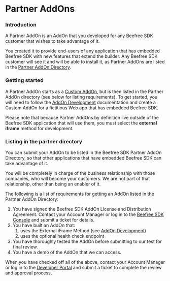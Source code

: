 # Partner AddOns

### Introduction <a href="#introduction" id="introduction"></a>

A Partner AddOn is an AddOn that you developed for any Beefree SDK customer that wishes to take advantage of it.

You created it to provide end-users of any application that has embedded Beefree SDK with new features that extend the builder. Any Beefree SDK customer will see it and will be able to install it, as Partner AddOns are listed in the [Partner AddOn Directory](partner-addons-directory.md).

### Getting started <a href="#getting-started" id="getting-started"></a>

A Partner AddOn starts as a [Custom AddOn](../custom-addons/), but is then listed in the Partner AddOn directory (see below for listing requirements). To get started, you will need to follow the [AddOn Development](../custom-addons/addon-development.md) documentation and create a Custom AddOn for a fictitious Web app that has embedded Beefree SDK.

Please note that because Partner AddOns by definition live outside of the Beefree SDK application that will use them, you must select the **external iframe** method for development.

### Listing in the partner directory <a href="#listing-in-the-partner-directory" id="listing-in-the-partner-directory"></a>

You can submit your AddOn to be listed in the Beefree SDK Partner AddOn Directory, so that other applications that have embedded Beefree SDK can take advantage of it.

You will be completely in charge of the business relationship with those companies, who will become your customers. We are not part of that relationship, other than being an enabler of it.

The following is a list of requirements for getting an AddOn listed in the Partner AddOn Directory:

1. You have signed the Beefree SDK AddOn License and Distribution Agreement. Contact your Account Manager or log in to the [Beefree SDK Console](https://dam.beefree.io/devmain) and submit a ticket for details.
2. You have built an AddOn that:
   1. uses the External iFrame Method (see [AddOn Development](../custom-addons/addon-development.md))
   2. uses the optional health check endpoint
3. You have thoroughly tested the AddOn before submitting to our test for final review.
4. You have a demo of the AddOn that we can access.

When you have checked off all of the above, contact your Account Manager or log in to the [Developer Portal](https://dam.beefree.io/devmain) and submit a ticket to complete the review and approval process.
